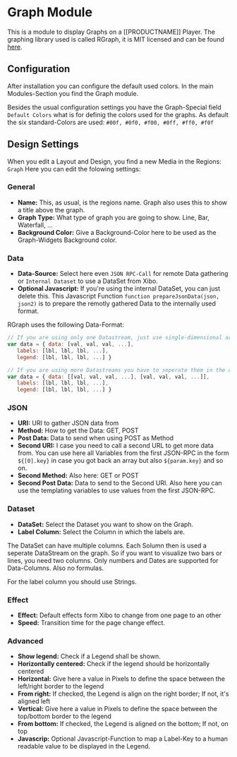 # Graph Module 

This is a module to display Graphs on a [[PRODUCTNAME]] Player.  The graphing library used is called RGraph, it is MIT licensed and can be found [here](https://www.rgraph.net/).



## Configuration

After installation you can configure the default used colors. In the main Modules-Section you find the Graph module.

Besides the usual configuration settings you have the Graph-Special field `Default Colors` what is for definig the colors used for the graphs. As default the six standard-Colors are used: `#00f, #0f0, #f00, #0ff, #ff0, #f0f`



## Design Settings

When you edit a Layout and Design, you find a new Media in the Regions: `Graph`
Here you can edit the folowing settings:

### General

* **Name:** This, as usual, is the regions name. Graph also uses this to show a title above the graph.
* **Graph Type:** What type of graph you are going to show. Line, Bar, Waterfall, ...
* **Background Color:** Give a Background-Color here to be used as the Graph-Widgets Background color.

### Data

* **Data-Source:** Select here even `JSON RPC-Call` for remote Data gathering or `Internal Dataset` to use a DataSet from Xibo.
* **Optional Javascript:** If you're using the internal DataSet, you can just delete this. This Javascript Function `function prepareJsonData(json, json2)` is to prepare the remotly gathered Data to the internally used format.

RGraph uses the following Data-Format:

```javascript
// If you are using only one Datastream, just use single-dimensional arrays:
var data = { data: [val, val, val, ...],
   labels: [lbl, lbl, lbl, ...],
   legend: [lbl, lbl, lbl, ...] }

// If you are using more Datastreams you have to seperate them in the data-part:
var data = { data: [[val, val, val, ...], [val, val, val, ...]],
   labels: [lbl, lbl, lbl, ...],
   legend: [lbl, lbl, lbl, ...] }
```

### JSON

* **URI:** URI to gather JSON data from
* **Method:** How to get the Data: GET, POST
* **Post Data:** Data to send when using POST as Method
* **Second URI:** I case you need to call a second URL to get more data from. You can use here all Variables from the first JSON-RPC in the form `${[0].key}` in case you got back an array but also `${param.key}` and so on.
* **Second Method:** Also here: GET or POST
* **Second Post Data:** Data to send to the Second URI. Also here you can use the templating variables to use values from the first JSON-RPC.

### Dataset

* **DataSet:** Select the Dataset you want to show on the Graph.
* **Label Column:** Select the Column in which the labels are.

The DataSet can have multiple columns. Each Solumn then is used a seperate DataStream on the graph. So if you want to visualize two bars or lines, you need two columns.
Only numbers and Dates are supported for Data-Columns. Also no formulas.

For the label column you should use Strings.

### Effect

* **Effect:** Default effects form Xibo to change from one page to an other
* **Speed:** Transition time for the page change effect.

### Advanced

* **Show legend:** Check if a Legend shall be shown.
* **Horizontally centered:** Check if the legend should be horizontally centered
* **Horizontal:** Give here a value in Pixels to define the space between the left/right border to the legend
* **From right:** If checked, the Legend is align on the right border; If not, it's aligned left
* **Vertical:** Give here a value in Pixels to define the space between the top/bottom border to the legend
* **From bottom:** If checked, the Legend is aligned on the bottom; If not, on top
* **Javascrip:** Optional Javascript-Function to map a Label-Key to a human readable value to be displayed in the Legend.
